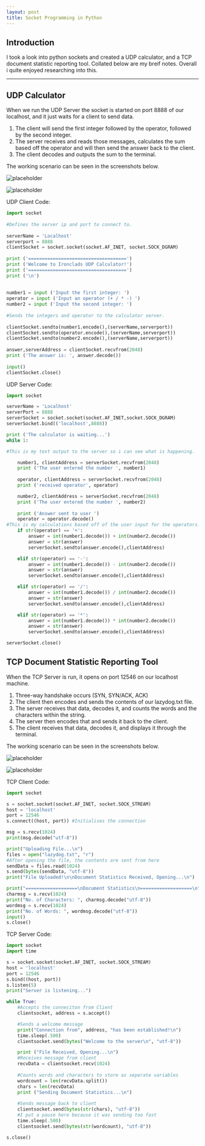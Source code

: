```yaml
---
layout: post
title: Socket Programming in Python
---
```


## Introduction

I took a look into python sockets and created a UDP calculator, and a TCP document statistic reporting tool. Collated below are my breif notes. Overall i quite enjoyed researching into this.

-----

## UDP Calculator

When we run the UDP Server the socket is started on port 8888 of our localhost, and it just waits for a client to send data. 
1. The client will send the first integer followed by the operator, followed by the second integer.
2. The server receives and reads those messages, calculates the sum based off the operator and will then send the answer back to the client. 
3. The client decodes and outputs the sum to the terminal. 

The working scenario can be seen in the screenshots below.

![placeholder](https://i.imgur.com/QyAS0om.png "UDP Client")

![placeholder](https://i.imgur.com/GVPoWZV.png "UDP Server")

UDP Client Code:

```python
import socket                                                  
                                                               
#Defines the server ip and port to connect to.                 
                                                               
serverName = 'Localhost'                                       
serverport = 8888                                              
clientSocket = socket.socket(socket.AF_INET, socket.SOCK_DGRAM)
                                                               
print ('====================================')                      
print ('Welcome to Ironclads UDP Calculator!')                      
print ('====================================')                      
print ('\n')                                                   
                                                               
                                                               
number1 = input ('Input the first integer: ')                  
operator = input ('Input an operator (+ / * -) ')              
number2 = input ('Input the second integer: ')                 
                                                               
#Sends the integers and operator to the calculator server.     
                                                               
clientSocket.sendto(number1.encode(),(serverName,serverport))  
clientSocket.sendto(operator.encode(),(serverName,serverport)) 
clientSocket.sendto(number2.encode(),(serverName,serverport))  
                                                               
answer,serverAddress = clientSocket.recvfrom(2048)             
print ('The answer is: ', answer.decode())                     
                                                               
input()
clientSocket.close()
```

UDP Server Code:

```python
import socket

serverName = 'Localhost'
serverPort = 8888
serverSocket = socket.socket(socket.AF_INET,socket.SOCK_DGRAM)
serverSocket.bind(('localhost',8888))

print ('The calculator is waiting...')
while 1:

#This is my text output to the server so i can see what is happening.

    number1, clientAddress = serverSocket.recvfrom(2048)
    print ('The user entered the number ', number1)
    
    operator, clientAddress = serverSocket.recvfrom(2048)
    print ('received operator', operator)

    number2, clientAddress = serverSocket.recvfrom(2048)
    print ('The user entered the number ', number2)
    
    print ('Answer sent to user ')
    operator = operator.decode()
#This is my calculations based off of the user input for the operators.
    if str(operator) == '+':
        answer = int(number1.decode()) + int(number2.decode())
        answer = str(answer)
        serverSocket.sendto(answer.encode(),clientAddress)

    elif str(operator) == '-':
        answer = int(number1.decode()) - int(number2.decode())
        answer = str(answer)
        serverSocket.sendto(answer.encode(),clientAddress)

    elif str(operator) == '/':
        answer = int(number1.decode()) / int(number2.decode())
        answer = str(answer)
        serverSocket.sendto(answer.encode(),clientAddress)

    elif str(operator) == '*':
        answer = int(number1.decode()) * int(number2.decode())
        answer = str(answer)
        serverSocket.sendto(answer.encode(),clientAddress)

serverSocket.close()
```

## TCP Document Statistic Reporting Tool

When the TCP Server is run, it opens on port 12546 on our localhost machine.
1. Three-way handshake occurs (SYN, SYN/ACK, ACK)
2. The client then encodes and sends the contents of our lazydog.txt file.
3. The server receives that data, decodes it, and counts the words and the characters within the string.
4. The server then encodes that and sends it back to the client.
5. The client receives that data, decodes it, and displays it through the terminal.

The working scenario can be seen in the screenshots below.

![placeholder](https://i.imgur.com/sfbla4K.png "TCP Client")

![placeholder](https://i.imgur.com/FtmotnT.png "TCP Server")

TCP Client Code:

```python
import socket

s = socket.socket(socket.AF_INET, socket.SOCK_STREAM)
host = 'localhost'
port = 12546
s.connect((host, port)) #Initialises the connection

msg = s.recv(1024)
print(msg.decode("utf-8"))

print("Uploading File...\n")
files = open("lazydog.txt", "r")
#After opening the file, the contents are sent from here
sendData = files.read(1024)
s.send(bytes(sendData, "utf-8"))
print("File Uploaded!\n\nDocument Statistics Received, Opening...\n")

print("===================\nDocument Statistics\n===================\n")
charmsg = s.recv(1024)
print("No. of Characters: ", charmsg.decode("utf-8"))
wordmsg = s.recv(1024)
print("No. of Words: ", wordmsg.decode("utf-8"))
input()
s.close()
```

TCP Server Code:

```python
import socket
import time

s = socket.socket(socket.AF_INET, socket.SOCK_STREAM)
host = 'localhost'
port = 12546
s.bind((host, port))
s.listen(5)
print("Server is listening...")

while True:
    #Accepts the conneciton from Client
    clientsocket, address = s.accept()

    #Sends a welcome message
    print("Connection from", address, "has been established!\n")
    time.sleep(.500)
    clientsocket.send(bytes("Welcome to the server\n", "utf-8"))

    print ("File Received, Opening...\n")
    #Receives message from client
    recvData = clientsocket.recv(1024)
    
    #Counts words and characters to store as seperate variables
    wordcount = len(recvData.split())
    chars = len(recvData)
    print ("Sending Document Statistics...\n")
    
    #Sends message back to client
    clientsocket.send(bytes(str(chars), "utf-8"))
    #I put a pause here because it was sending too fast
    time.sleep(.500)
    clientsocket.send(bytes(str(wordcount), "utf-8"))

s.close()
```
